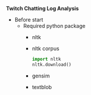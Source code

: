 **Twitch Chatting Log Analysis**

- Before start
   - Required python package
      - nltk
      - nltk corpus
      
          ```python
          import nltk
          nltk.download()
          ```
      - gensim
      - textblob
      
